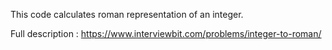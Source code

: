 This code calculates roman representation of an integer.

Full description : https://www.interviewbit.com/problems/integer-to-roman/
